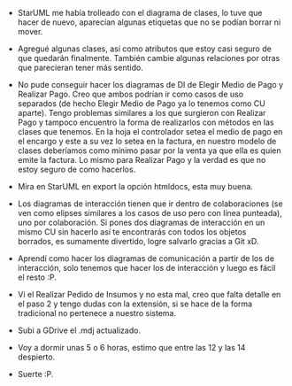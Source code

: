 * StarUML me había trolleado con el diagrama de clases, lo tuve que hacer de nuevo, aparecían algunas etiquetas que no se podían borrar ni mover.

* Agregué algunas clases, así como atributos que estoy casi seguro de que quedarán finalmente. También cambie algunas relaciones por otras que parecieran tener más sentido.

* No pude conseguir hacer los diagramas de DI de Elegir Medio de Pago y Realizar Pago. Creo que ambos podrían ir como casos de uso separados (de hecho Elegir Medio de Pago ya lo tenemos como CU aparte). Tengo problemas similares a los que surgieron con Realizar Pago y tampoco encuentro la forma de realizarlos con métodos en las clases que tenemos. En la hoja el controlador setea el medio de pago en el encargo y este a su vez lo setea en la factura, en nuestro modelo de clases deberíamos como mínimo pasar por la venta ya que ella es quien emite la factura. Lo mismo para Realizar Pago y la verdad es que no estoy seguro de como hacerlos.

* Mira en StarUML en export la opción htmldocs, esta muy buena.

* Los diagramas de interacción tienen que ir dentro de colaboraciones (se ven como elipses similares a los casos de uso pero con línea punteada), uno por colaboración. Si pones dos diagramas de interacción en un mismo CU sin hacerlo así te encontrarás con todos los objetos borrados, es sumamente divertido, logre salvarlo gracias a Git xD.

* Aprendí como hacer los diagramas de comunicación a partir de los de interacción, solo tenemos que hacer los de interacción y luego es fácil el resto :P.

* Vi el Realizar Pedido de Insumos y no esta mal, creo que falta detalle en el paso 2 y tengo dudas con la extensión, si se hace de la forma tradicional no pertenece a nuestro sistema.

* Subi a GDrive el .mdj actualizado.

* Voy a dormir unas 5 o 6 horas, estimo que entre las 12 y las 14 despierto.

* Suerte :P.

